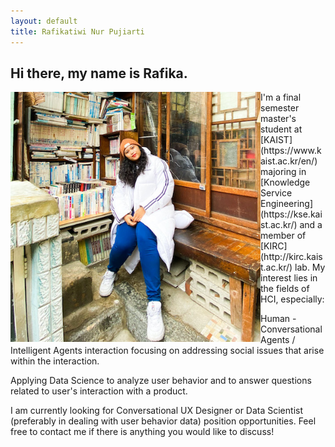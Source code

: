 ```yaml
---
layout: default
title: Rafikatiwi Nur Pujiarti
---
```

## Hi there, my name is Rafika.
<img align="left" width="400" height="400" src="./assets/profile_pic.jpg">
I'm a final semester master's student at [KAIST](https://www.kaist.ac.kr/en/) majoring in [Knowledge Service Engineering](https://kse.kaist.ac.kr/) and a member of [KIRC](http://kirc.kaist.ac.kr/) lab. My interest lies in the fields of HCI, especially: <br>

Human - Conversational Agents / Intelligent Agents interaction focusing on addressing social issues that arise within the interaction. <br>

Applying Data Science to analyze user behavior and to answer questions related to user's interaction with a product. <br>

I am currently looking for Conversational UX Designer or Data Scientist (preferably in dealing with user behavior data) position opportunities. Feel free to contact me if there is anything you would like to discuss! 
